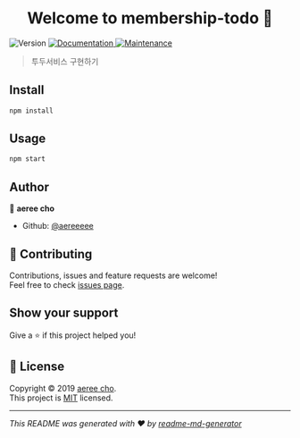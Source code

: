 <h1 align="center">Welcome to membership-todo 👋</h1>
<p>
  <img alt="Version" src="https://img.shields.io/badge/version-0.0.1-blue.svg?cacheSeconds=2592000" />
  <a href="https://github.com/aereeeee/membership-todo#readme" target="_blank">
    <img alt="Documentation" src="https://img.shields.io/badge/documentation-yes-brightgreen.svg" />
  </a>
  <a href="https://github.com/aereeeee/membership-todo/graphs/commit-activity" target="_blank">
    <img alt="Maintenance" src="https://img.shields.io/badge/Maintained%3F-yes-green.svg" />
  </a>
</p>

> 투두서비스 구현하기 

## Install

```sh
npm install
```

## Usage

```sh
npm start
```

## Author

👤 **aeree cho**

* Github: [@aereeeee](https://github.com/aereeeee)

## 🤝 Contributing

Contributions, issues and feature requests are welcome!<br />Feel free to check [issues page](https://github.com/aereeeee/membership-todo/issues).

## Show your support

Give a ⭐️ if this project helped you!

## 📝 License

Copyright © 2019 [aeree cho](https://github.com/aereeeee).<br />
This project is [MIT](https://github.com/aereeeee/membership-todo/blob/master/LICENSE) licensed.

***
_This README was generated with ❤️ by [readme-md-generator](https://github.com/kefranabg/readme-md-generator)_
